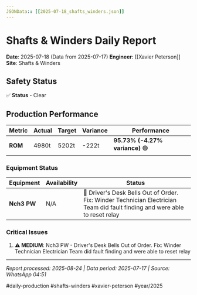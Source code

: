 ```yaml
---
JSONData:: [[2025-07-18_shafts_winders.json]]
---
```


# Shafts & Winders Daily Report
**Date**: 2025-07-18 (Data from 2025-07-17)
**Engineer**: [[Xavier Peterson]]
**Site**: Shafts & Winders

## Safety Status
✅ **Status** - Clear

## Production Performance
| Metric | Actual | Target | Variance | Performance |
|--------|--------|--------|----------|-------------|
| **ROM** | 4980t | 5202t | -222t | **95.73% (-4.27% variance)** 🟢 |

### Equipment Status
| Equipment | Availability | Status |
|-----------|-------------|---------|
| **Nch3 PW** | N/A | 🔴 Driver's Desk Bells Out of Order. Fix: Winder Technician Electrician Team did fault finding and were able to reset relay |

### Critical Issues
1. **⚠️ MEDIUM**: Nch3 PW - Driver's Desk Bells Out of Order. Fix: Winder Technician Electrician Team did fault finding and were able to reset relay

---
*Report processed: 2025-08-24 | Data period: 2025-07-17 | Source: WhatsApp 04:51*

#daily-production #shafts-winders #xavier-peterson #year/2025